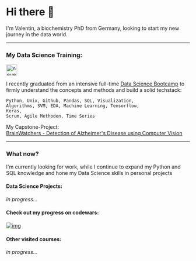 # Hi there 👋

I'm Valentin, a biochemistry PhD from Germany, looking to start my new journey in the data world.

---

### My Data Science Training:

<a href="https://www.neuefische.de/">
<img src="https://user-images.githubusercontent.com/107258267/194505587-01972277-b73e-46b7-ba09-a45092c1d7a6.png" alt="neuefische" width="30"/>
</a>

I recently graduated from an intensive full-time [Data Science Bootcamp](https://www.neuefische.de/bootcamp/data-science#curriculum) to firmly understand the concepts and methods and build a solid techstack:

<code>Python, Unix, Github, Pandas, SQL, Visualization,</code>  
<code>Algorithms, SVM, EDA, Machine Learning, Tensorflow, Keras,</code>  
<code>Scrum, Agile Methoden, Time Series</code>

My Capstone-Project:  
[BrainWatchers - Detection of Alzheimer's Disease using Computer Vision](https://github.com/tamap94/ds-capstone-alzheimers-)

---

### What now?

I'm currently looking for work, while I continue to expand my Python and SQL knowledge and hone my Data Science skills in personal projects


#### Data Science Projects:  
*in progress...*
<!--
[Identifying the best predictors to create top-rated boardgames](https://github.com/ValleSoYeah/ds-boardgamegeek)
-->

#### Check out my progress on codewars:  
[![img](https://www.codewars.com/users/UndValleSoYeah/badges/small)](https://www.codewars.com/users/UndValleSoYeah)


#### Other visited courses:
*in progress...*
<!--
[Intro to Data Engineering](https://campus.datacamp.com/courses/understanding-data-engineering)
-->

<!--
**ValleSoYeah/ValleSoYeah** is a ✨ _special_ ✨ repository because its `README.md` (this file) appears on your GitHub profile.

Here are some ideas to get you started:

- 🔭 I’m currently working on ...
- 🌱 I’m currently learning ...
- 👯 I’m looking to collaborate on ...
- 🤔 I’m looking for help with ...
- 💬 Ask me about ...
- 📫 How to reach me: ...
- 😄 Pronouns: ...
- ⚡ Fun fact: ...
-->
